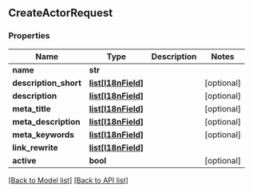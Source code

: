 ## CreateActorRequest

### Properties
Name | Type | Description | Notes
------------ | ------------- | ------------- | -------------
**name** | **str** |  | 
**description_short** | [**list[I18nField]**](#I18nField) |  | [optional] 
**description** | [**list[I18nField]**](#I18nField) |  | [optional] 
**meta_title** | [**list[I18nField]**](#I18nField) |  | [optional] 
**meta_description** | [**list[I18nField]**](#I18nField) |  | [optional] 
**meta_keywords** | [**list[I18nField]**](#I18nField) |  | [optional] 
**link_rewrite** | [**list[I18nField]**](#I18nField) |  | 
**active** | **bool** |  | [optional] 

[[Back to Model list]](#documentation-for-models) [[Back to API list]](#documentation-for-api-endpoints)


